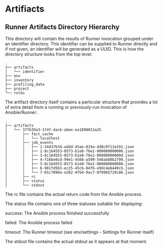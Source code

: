 # Artifiacts

## Runner Artifacts Directory Hierarchy

This directory will contain the results of Runner invocation grouped under an identifier directory. This identifier can be supplied to Runner directly and if not given, an identifier will be generated as a UUID. This is how the directory structure looks from the top level:

```
.
├── artifacts
│   └── identifier
├── env
├── inventory
├── profiling_data
├── project
└── roles
```

The artifact directory itself contains a particular structure that provides a lot of extra detail from a running or previously-run invocation of Ansible/Runner:

```
.
├── artifacts
│   └── 37f639a3-1f4f-4acb-abee-ea1898013a25
│       ├── fact_cache
│       │   └── localhost
│       ├── job_events
│       │   ├── 1-34437b34-addd-45ae-819a-4d8c9711e191.json
│       │   ├── 2-8c164553-8573-b1e0-76e1-000000000006.json
│       │   ├── 3-8c164553-8573-b1e0-76e1-00000000000d.json
│       │   ├── 4-f16be0cd-99e1-4568-a599-546ab80b2799.json
│       │   ├── 5-8c164553-8573-b1e0-76e1-000000000008.json
│       │   ├── 6-981fd563-ec25-45cb-84f6-e9dc4e6449cb.json
│       │   └── 7-01c7090a-e202-4fb4-9ac7-079965729c86.json
│       ├── rc
│       ├── status
│       └── stdout
```

The rc file contains the actual return code from the Ansible process.

The status file contains one of three statuses suitable for displaying:

success: The Ansible process finished successfully

failed: The Ansible process failed

timeout: The Runner timeout (see env/settings - Settings for Runner itself)

The stdout file contains the actual stdout as it appears at that moment.